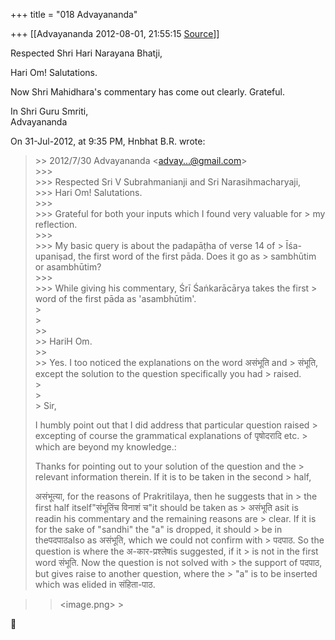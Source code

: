 +++
title = "018 Advayananda"

+++
[[Advayananda	2012-08-01, 21:55:15 [Source](https://groups.google.com/g/bvparishat/c/tU1_ri1LUh0)]]



Respected Shri Hari Narayana Bhatji,  

Hari Om! Salutations.  
  

Now Shri Mahidhara's commentary has come out clearly. Grateful.

  

In Shri Guru Smriti,  
Advayananda  
  

On 31-Jul-2012, at 9:35 PM, Hnbhat B.R. wrote:

  

> \>\> 2012/7/30 Advayananda \<[advay...@gmail.com]()\>  
> \>\>\>  
> \>\>\> Respected Sri V Subrahmanianji and Sri Narasihmacharyaji,  
> \>\>\> Hari Om! Salutations.  
> \>\>\>  
> \>\>\> Grateful for both your inputs which I found very valuable for > my reflection.  
> \>\>\>  
> \>\>\> My basic query is about the padapāṭha of verse 14 of > Īśa-upaniṣad, the first word of the first pāda. Does it go as > sambhūtim or asambhūtim?  
> \>\>\>  
> \>\>\> While giving his commentary, Śrī Śaṅkarācārya takes the first > word of the first pāda as 'asambhūtim'.  
> \>  
> \>   
> \>\>  
> \>\> HariH Om.  
> \>\>  
> \>\> Yes. I too noticed the explanations on the word असंभूति and > संभूति, except the solution to the question specifically you had > raised.  
> \>  
> \>  
> \> Sir,  
>   
> I humbly point out that I did address that particular question raised > excepting of course the grammatical explanations of पृषोदरादि etc. > which are beyond my knowledge.:  
>   
>   
>   
> Thanks for pointing out to your solution of the question and the > relevant information therein.  If it is to be taken in the second > half,   
>   
> असंभूत्या, for the reasons of Prakritilaya, then he suggests that in > the first half itself"संभूतिंच विनाशं च"it should be taken as > असंभूति asit is readin his commentary and the remaining reasons are > clear. If it is for the sake of "sandhi" the "a" is dropped, it should > be in theपदपाठalso as असंभूति, which we could not confirm with > पदपाठ. So the question is where the अ-कार-प्रश्लेषis suggested, if it > is not in the first word संभूति. Now the question is not solved with > the support of पदपाठ, but gives raise to another question, where the > "a" is to be inserted which was elided in संहिता-पाठ.
> > 
> >   
> > 

> 
> > \<image.png> >
> 



